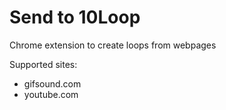 # Send to 10Loop
Chrome extension to create loops from webpages

Supported sites:
- gifsound.com
- youtube.com
